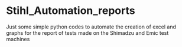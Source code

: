 # Stihl_Automation_reports
Just some simple python codes to automate the creation of excel and graphs for the report of tests made on the Shimadzu and Emic test machines
